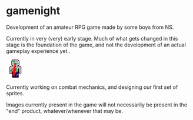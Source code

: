 # gamenight

Development of an amateur RPG game made by some boys from NS.


Currently in very (very) early stage.  Much of what gets changed in this stage is the foundation of the game, and not the development of an actual gameplay experience yet..


<img src="assets/zombie.bmp">


Currently working on combat mechanics, and designing our first set of sprites.


Images currently present in the game will not necessarily be present in the "end" product, whatever/whenever that may be.
